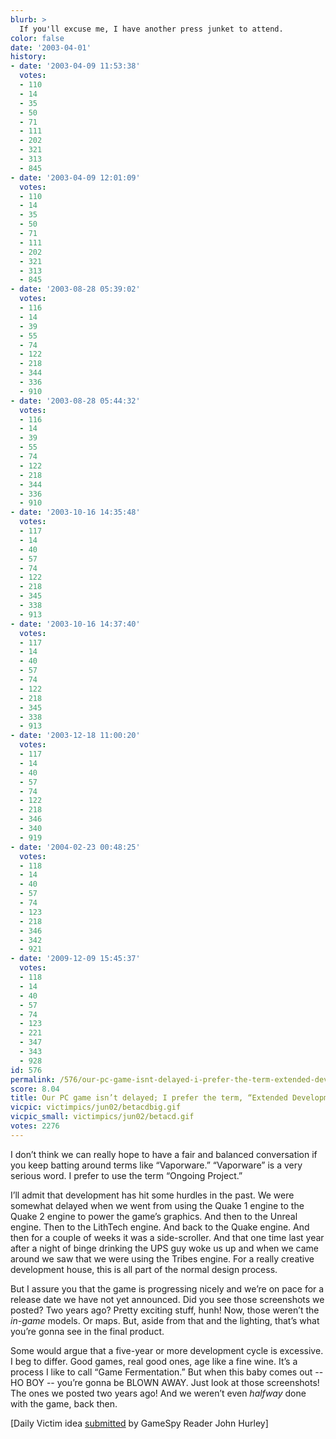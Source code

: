 ```yaml
---
blurb: >
  If you'll excuse me, I have another press junket to attend.
color: false
date: '2003-04-01'
history:
- date: '2003-04-09 11:53:38'
  votes:
  - 110
  - 14
  - 35
  - 50
  - 71
  - 111
  - 202
  - 321
  - 313
  - 845
- date: '2003-04-09 12:01:09'
  votes:
  - 110
  - 14
  - 35
  - 50
  - 71
  - 111
  - 202
  - 321
  - 313
  - 845
- date: '2003-08-28 05:39:02'
  votes:
  - 116
  - 14
  - 39
  - 55
  - 74
  - 122
  - 218
  - 344
  - 336
  - 910
- date: '2003-08-28 05:44:32'
  votes:
  - 116
  - 14
  - 39
  - 55
  - 74
  - 122
  - 218
  - 344
  - 336
  - 910
- date: '2003-10-16 14:35:48'
  votes:
  - 117
  - 14
  - 40
  - 57
  - 74
  - 122
  - 218
  - 345
  - 338
  - 913
- date: '2003-10-16 14:37:40'
  votes:
  - 117
  - 14
  - 40
  - 57
  - 74
  - 122
  - 218
  - 345
  - 338
  - 913
- date: '2003-12-18 11:00:20'
  votes:
  - 117
  - 14
  - 40
  - 57
  - 74
  - 122
  - 218
  - 346
  - 340
  - 919
- date: '2004-02-23 00:48:25'
  votes:
  - 118
  - 14
  - 40
  - 57
  - 74
  - 123
  - 218
  - 346
  - 342
  - 921
- date: '2009-12-09 15:45:37'
  votes:
  - 118
  - 14
  - 40
  - 57
  - 74
  - 123
  - 221
  - 347
  - 343
  - 928
id: 576
permalink: /576/our-pc-game-isnt-delayed-i-prefer-the-term-extended-development/
score: 8.04
title: Our PC game isn’t delayed; I prefer the term, “Extended Development.”
vicpic: victimpics/jun02/betacdbig.gif
vicpic_small: victimpics/jun02/betacd.gif
votes: 2276
---
```


I don’t think we can really hope to have a fair and balanced
conversation if you keep batting around terms like “Vaporware.”
“Vaporware” is a very serious word. I prefer to use the term “Ongoing
Project.”

I’ll admit that development has hit some hurdles in the past. We were
somewhat delayed when we went from using the Quake 1 engine to the Quake
2 engine to power the game’s graphics. And then to the Unreal engine.
Then to the LithTech engine. And back to the Quake engine. And then for
a couple of weeks it was a side-scroller. And that one time last year
after a night of binge drinking the UPS guy woke us up and when we came
around we saw that we were using the Tribes engine. For a really
creative development house, this is all part of the normal design
process.

But I assure you that the game is progressing nicely and we’re on pace
for a release date we have not yet announced. Did you see those
screenshots we posted? Two years ago? Pretty exciting stuff, hunh! Now,
those weren’t the *in-game* models. Or maps. But, aside from that and
the lighting, that’s what you’re gonna see in the final product.

Some would argue that a five-year or more development cycle is
excessive. I beg to differ. Good games, real good ones, age like a fine
wine. It’s a process I like to call “Game Fermentation.” But when this
baby comes out -- HO BOY -- you’re gonna be BLOWN AWAY. Just look at
those screenshots! The ones we posted two years ago! And we weren’t even
*halfway* done with the game, back then.

\[Daily Victim idea [submitted](mailto:feedback@gamespy.com) by GameSpy
Reader John Hurley\]